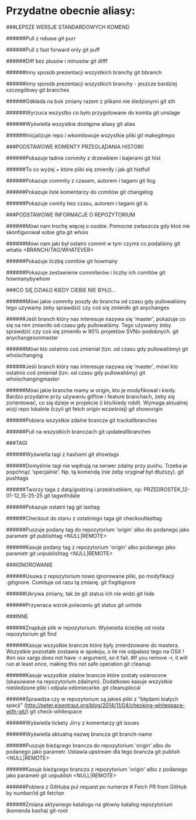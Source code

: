 # Przydatne obecnie aliasy:
###LEPSZE WERSJE STANDARDOWYCH KOMEND

######Pull z rebase
    git purr

######Pull z fast forward only
    git puff

######Diff bez plusów i minusów
    git difff

######Inny sposób prezentacji wszystkich branchy
    git bbranch

######Inny sposób prezentacji wszystkich branchy - jeszcze bardziej szczegółowy
    git branches

######Odkłada na bok zmiany razem z plikami nie śledzonymi
    git sth

######Wyrzuca wszystko co było przygotowane do komita
    git unstage

######Wyświetla wszystkie dostępne aliasy
    git alias

######Inicjalizuje repo i wkomitowuje wszystkie pliki
    git makegitrepo


###PODSTAWOWE KOMENTY PRZEGLĄDANIA HISTORII


######Pokazuje ładnie commity z drzewkiem i bajerami
    git hist

######To co wyżej + które pliki się zmieniły i jak
    git histfull

######Pokazuje commity z czasem, autorem i tagami
    git llog

######Pokazuje liste komentarzy do comitów
    git changelog

######Pokazuje comity bez czasu, autorem i tagami
    git ls


###PODSTAWOWE INFORMACJE O REPOZYTORIUM


######Mówi nam trochę więcej o osobie. Pomocne zwłaszcza gdy ktoś nie skonfigurował sobie gita
    git whois <email lub nazwa>

######Mówi nam jaki był ostatni commit w tym czymś co podaliśmy
    git whatis <BRANCH/TAG/WHATEVER>

######Pokazuje liczbę comitów
    git howmany

######Pokazuje zestawienie commiterów i liczby ich comitów
    git howmanybywhom


###CO SIĘ DZIAŁO KIEDY CIEBIE NIE BYŁO...


######Mówi jakie commity poszły do brancha od czasu gdy pullowaliśmy tego używamy żeby sprawdzić czy coś się zmieniło
    git anychanges <NAZWABRANCHA>

######Jeśli branch który nas interesuje nazywa się 'master', pokazuje co się na nim zmieniło od czasu gdy pullowaliśmy. Tego używamy żeby sprawdzić czy coś się zmieniło w 90% projektów SVNo-podobnych.
    git anychangesonmaster

######Mówi kto ostatnio coś zmieniał (tzn. od czasu gdy pullowaliśmy)
    git whoischanging <NAZWABRANCHA>

######Jeśli branch który nas interesuje nazywa się 'master', mówi kto ostatnio coś zmieniał (tzn. od czasu gdy pullowaliśmy)
    git whoischangingmaster

######Mówi jakie branche mamy w origin, kto je modyfikował i kiedy. Bardzo przydatne przy używaniu gitflow i feature branchach, żeby się zorientować, co się dzieje w projekcie (i kto/kiedy robił). Wymaga aktualnej wizji repo lokalnie (czyli git fetch origin wcześniej)
    git showorigin

######Pobiera wszystkie zdalne brancze
    git trackallbranches

######Pull na wszystkich branczach
    git updateallbranches


###TAGI


######Wyświetla tagi z hashami
    git showtags

######Domyślnie tagi nie wędrują na serwer zdalny przy pushu. Trzeba je popchnąć 'specjalnie'. Np. tą komendą (nie żeby oryginał był dłuższy).
    git pushtags

######Tworzy taga z datą/godziną i przedrostkiem, np: PRZEDROSTEK_12-01-12_15-25-25
    git tagwithdate <PRZEDROSTEK>

######Pokazuje ostatni tag
    git lasttag

######Checkout do stanu z ostatniego taga
    git checkoutlasttag

######Puszuje podany tag do repozytorium 'origin' albo do podanego jako parametr
    git publishtag <TAG> <NULL|REMOTE>

######Kasuje podany tag z repozytorium 'origin' albo podanego jako parametr
    git unpublishtag <TAG> <NULL|REMOTE>


###IGNOROWANIE


######Usuwa z repozytorium nowo ignorowane pliki, po modyfikacji .gitignore. Comituje od razu tą zmianę.
    git fixgitignore

######Ukrywa zmiany, tak że git status ich nie widzi
    git hide <FILE>

######Przywraca wzrok poleceniu git status
    git unhide <FILE>


###INNE


######Znajduje plik w repozytorium. Wyświetla ścieżkę od roota repozytorium
    git find <FILE>

######Kasuje wszystkie brancze które były zmerdzowane do mastera. Wszystkie pozostałe zostawia w spokoju, o ile nie odpalasz tego na OSX !
    #on osx xargs does not have -r argument, so it fail.
    #If you remove -r, it will run at least once, making this not safe operation
    git cleanup

######Kasuje wszystkie zdalne brancze które zostały osierocone (skasowane na repozytorium zdalnym). Dodatkowo kasuje wszystkie nieśledzone pliki i odpala odśmiecarke.
    git cleanuplocal

######Sprawdza czy w repozytorium są jakieś pliki z "błędami białych spacji" (http://peter.eisentraut.org/blog/2014/11/04/checking-whitespace-with-git/)
    git check-whitespace

######Wyświetla tickety Jirry z komentarzy
    git issues
   
######Wyświetla aktualną nazwę brancza
    git branch-name

######Puszuje bieżącego brancza do repozytorium 'origin' albo do podanego jako parametr. Ustawia upstream dla tego brancza
    git publish <NULL|REMOTE>

######Kasuje bieżącego brancza z repozytorium 'origin' albo z podanego jako parametr
    git unpublish <NULL|REMOTE>

######Pobiera z GitHuba pul request po numerze
    # Fetch PR from GitHub by number/id
    git fetchpr <ID>


######Zmiana aktywnego katalogu na główny katalog repozytorium (komenda basha)
    git-root